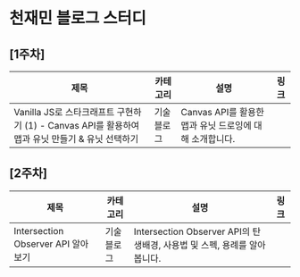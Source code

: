 # 천재민 블로그 스터디

## [1주차]

|제목|카테고리|설명|링크|
|---|---|---|---|
|Vanilla JS로 스타크래프트 구현하기 (1) - Canvas API를 활용하여 맵과 유닛 만들기 & 유닛 선택하기|기술블로그|Canvas API를 활용한 맵과 유닛 드로잉에 대해 소개합니다.|

## [2주차]

|제목|카테고리|설명|링크|
|---|---|---|---|
|Intersection Observer API 알아보기|기술블로그|Intersection Observer API의 탄생배경, 사용법 및 스펙, 용례를 알아봅니다.||
